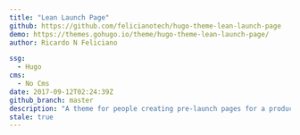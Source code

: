 ```yaml
---
title: "Lean Launch Page"
github: https://github.com/felicianotech/hugo-theme-lean-launch-page
demo: https://themes.gohugo.io/theme/hugo-theme-lean-launch-page/
author: Ricardo N Feliciano

ssg:
  - Hugo
cms:
  - No Cms
date: 2017-09-12T02:24:39Z
github_branch: master
description: "A theme for people creating pre-launch pages for a product or business. Allows you to have a landing page while collecting emails."
stale: true
---
```


